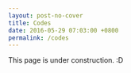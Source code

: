 ```yaml
---
layout: post-no-cover
title: Codes
date: 2016-05-29 07:03:00 +0800
permalink: /codes
---
```



This page is under construction. :D

